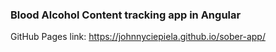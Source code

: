 ### Blood Alcohol Content tracking app in Angular

GitHub Pages link: https://johnnyciepiela.github.io/sober-app/
